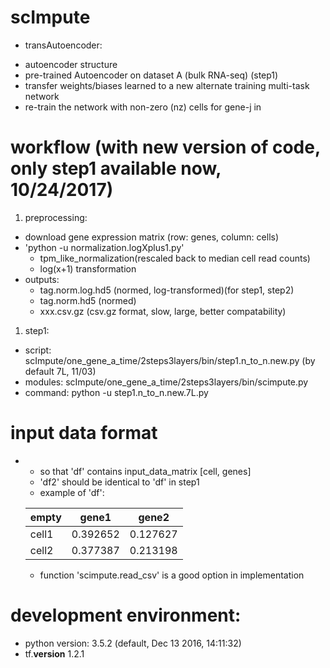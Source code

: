 # scImpute
* transAutoencoder: 
- autoencoder structure
- pre-trained Autoencoder on dataset A (bulk RNA-seq) (step1)
- transfer weights/biases learned to a new alternate training multi-task network
- re-train the network with non-zero (nz) cells for gene-j in 

# workflow (with new version of code, only step1 available now, 10/24/2017)
1. preprocessing:
  - download gene expression matrix (row: genes, column: cells)
  - 'python -u normalization.logXplus1.py'
    - tpm_like_normalization(rescaled back to median cell read counts)
    - log(x+1) transformation
  - outputs:
    - tag.norm.log.hd5 (normed, log-transformed)(for step1, step2)
    - tag.norm.hd5 (normed)
    - xxx.csv.gz (csv.gz format, slow, large, better compatability)
1. step1: 
  - script: scImpute/one_gene_a_time/2steps3layers/bin/step1.n_to_n.new.py (by default 7L, 11/03)
  - modules: scImpute/one_gene_a_time/2steps3layers/bin/scimpute.py
  - command: python -u step1.n_to_n.new.7L.py
  
# input data format
- 
  - so that 'df' contains input_data_matrix [cell, genes]
  - 'df2' should be identical to 'df' in step1
  - example of 'df':
  
  empty|gene1|gene2
  ---|---|---
  cell1|0.392652|0.127627
  cell2|0.377387|0.213198
  
  - function 'scimpute.read_csv' is a good option in implementation

# development environment:
  - python version: 3.5.2 (default, Dec 13 2016, 14:11:32)
  - tf.__version__ 1.2.1





